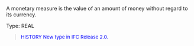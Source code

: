 ﻿A monetary measure is the value of an amount of money without regard to its currency.

Type: REAL

> <font size="-1" color="#0000FF">HISTORY New type in IFC Release 2.0.
</font>
